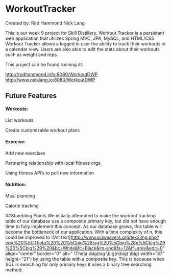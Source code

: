 # WorkoutTracker
Created by:
Rod Hammond
Nick Lang

This is our week 9 project for Skill Distillery. Workout Tracker is a persistant web application that utilizes Spring MVC, JPA, MySQL, and HTML/CSS. Workout Tracker allows a logged in user the ability to track their workouts in a calendar view. Users are also able to edit the stats about their workouts such as weight and reps.

This project can be found running at:

http://rodhammond.info:8080/WorkoutDWP
http://www.nicklang.io:8080/WorkoutDWP

## Future Features
#### Workouts:
List workouts

Create customizable workout plans

#### Exercise:
Add new exercises

Partnering relationship with local fitness orgs

Using fitness API’s to pull new information

#### Nutrition:
Meal planning

Calorie tracking

##Stumbling Points
We initially attempted to make the workout tracking table of our database use a composite primary key, but did not have enough time to fully implement this concept. As our database grows, this table will become the bottleneck of our application. With a time complexity of n, this could be improved to ![Alt text](http://www.sciweavers.org/tex2img.php?eq=%20%5CTheta%20%20%5Cbig%28log%20%5Cbig%28n%5Cbig%29%20%5Cbig%29%20&bc=White&fc=Black&im=jpg&fs=12&ff=arev&edit=0" align="center" border="0" alt=" \Theta  \big(log \big(n\big) \big) width="87" height="21") by using the table with a composite key. This is because when SQL is searching for only primary keys it uses a binary tree searching method. 
